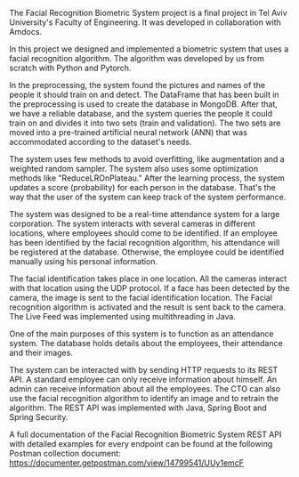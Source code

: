 The Facial Recognition Biometric System project is a final project in Tel Aviv University's Faculty of Engineering. It was developed in collaboration with Amdocs.

In this project we designed and implemented a biometric system that uses a facial recognition algorithm. The algorithm was developed by us from scratch with Python and Pytorch.

In the preprocessing, the system found the pictures and names of the people it should train on and detect.
The DataFrame that has been built in the preprocessing is used to create the database in MongoDB.
After that, we have a reliable database, and the system queries the people it could train on and divides it into two sets (train and validation).
The two sets are moved into a pre-trained artificial neural network (ANN) that was accommodated according to the dataset's needs.

The system uses few methods to avoid overfitting, like augmentation and a weighted random sampler.
The system also uses some optimization methods like "ReduceLROnPlateau."
After the learning process, the system updates a score (probability) for each person in the database. That's the way that the user of the system can keep track of the system performance.
 
The system was designed to be a real-time attendance system for a large corporation.
The system interacts with several cameras in different locations, where employees should come to be identified. If an employee has been identified by the facial recognition algorithm, his attendance will be registered at the database. Otherwise, the employee could be identified manually using his personal information.

The facial identification takes place in one location.  All the cameras interact with that location using the UDP protocol. If a face has been detected by the camera, the image is sent to the facial identification location. The Facial recognition algorithm is activated and the result is sent back to the camera. The Live Feed was implemented using multithreading in Java.

One of the main purposes of this system is to function as an attendance system. The database holds details about the employees, their attendance and their images.

The system can be interacted with by sending HTTP requests to its REST API. A standard employee can only receive information about himself. An admin can receive information about all the employees. The CTO can also use the facial recognition algorithm to identify an image and to retrain the algorithm. The REST API was implemented with Java, Spring Boot and Spring Security.

A full documentation of the Facial Recognition Biometric System REST API with detailed examples for every endpoint can be found at the following Postman collection document:
https://documenter.getpostman.com/view/14799541/UUy1emcF
